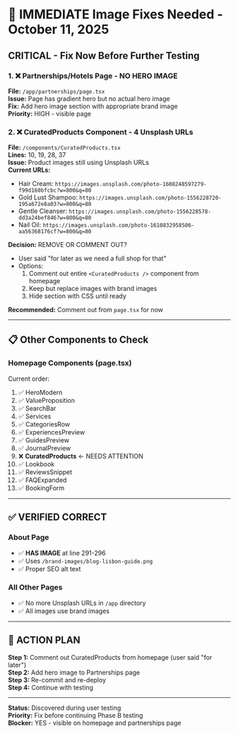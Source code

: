 # 🚨 IMMEDIATE Image Fixes Needed - October 11, 2025

## CRITICAL - Fix Now Before Further Testing

### 1. ❌ Partnerships/Hotels Page - NO HERO IMAGE
**File:** `/app/partnerships/page.tsx`  
**Issue:** Page has gradient hero but no actual hero image  
**Fix:** Add hero image section with appropriate brand image  
**Priority:** HIGH - visible page

### 2. ❌ CuratedProducts Component - 4 Unsplash URLs
**File:** `/components/CuratedProducts.tsx`  
**Lines:** 10, 19, 28, 37  
**Issue:** Product images still using Unsplash URLs  
**Current URLs:**
- Hair Cream: `https://images.unsplash.com/photo-1608248597279-f99d160bfcbc?w=800&q=80`
- Gold Lust Shampoo: `https://images.unsplash.com/photo-1556228720-195a672e8a03?w=800&q=80`
- Gentle Cleanser: `https://images.unsplash.com/photo-1556228578-dd3a24bef846?w=800&q=80`
- Nail Oil: `https://images.unsplash.com/photo-1610832958506-aa56368176cf?w=800&q=80`

**Decision:** REMOVE OR COMMENT OUT?
- User said "for later as we need a full shop for that"
- Options:
  1. Comment out entire `<CuratedProducts />` component from homepage
  2. Keep but replace images with brand images
  3. Hide section with CSS until ready

**Recommended:** Comment out from `page.tsx` for now

---

## 📋 Other Components to Check

### Homepage Components (page.tsx)
Current order:
1. ✅ HeroModern
2. ✅ ValueProposition
3. ✅ SearchBar
4. ✅ Services
5. ✅ CategoriesRow
6. ✅ ExperiencesPreview
7. ✅ GuidesPreview
8. ✅ JournalPreview
9. ❌ **CuratedProducts** ← NEEDS ATTENTION
10. ✅ Lookbook
11. ✅ ReviewsSnippet
12. ✅ FAQExpanded
13. ✅ BookingForm

---

## ✅ VERIFIED CORRECT

### About Page
- ✅ **HAS IMAGE** at line 291-296
- ✅ Uses `/brand-images/blog-lisbon-guide.png`
- ✅ Proper SEO alt text

### All Other Pages
- ✅ No more Unsplash URLs in `/app` directory
- ✅ All images use brand images

---

## 🎯 ACTION PLAN

**Step 1:** Comment out CuratedProducts from homepage (user said "for later")  
**Step 2:** Add hero image to Partnerships page  
**Step 3:** Re-commit and re-deploy  
**Step 4:** Continue with testing

---

**Status:** Discovered during user testing  
**Priority:** Fix before continuing Phase B testing  
**Blocker:** YES - visible on homepage and partnerships page

